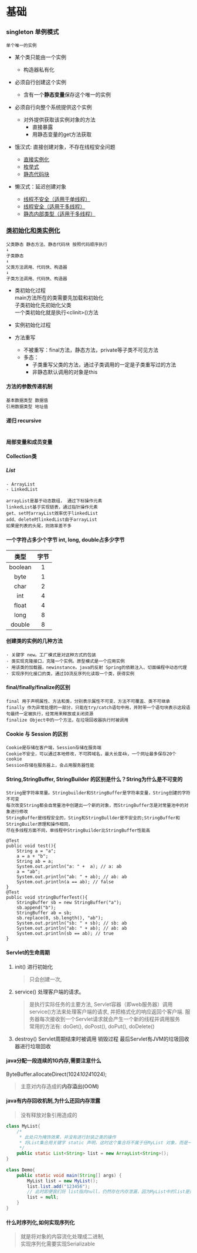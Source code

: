 基础
==
### singleton 单例模式
    单个唯一的实例
+ 某个类只能由一个实例
    * 构造器私有化
+ 必须自行创建这个实例
    * 含有一个**静态变量**保存这个唯一的实例
+ 必须自行向整个系统提供这个实例
    * 对外提供获取该实例对象的方法
        * 直接暴露
        * 用静态变量的get方法获取
    
+ 饿汉式: 直接创建对象，不存在线程安全问题
    + [直接实例化](src/singleton/Singleton1.java)
    + [枚举式](src/singleton/Singleton2.java)
    + [静态代码块](src/singleton/Singleton3.java)
+ 懒汉式：延迟创建对象
    + [线程不安全（适用于单线程）](src/singleton/Singleton4.java)
    + [线程安全（适用于多线程）](src/singleton/Singleton5.java)
    + [静态内部类型（适用于多线程）](src/singleton/Singleton6.java)
### [类初始化和类实例化](src/initAndInstantiate/Son.java)
    父类静态 静态方法、静态代码块 按照代码顺序执行
    ↓
    子类静态
    ↓
    父类方法调用、代码快、构造器
    ↓
    子类方法调用、代码快、构造器        

- 类初始化过程  
    main方法所在的类需要先加载和初始化  
    子类初始化先初始化父类  
    一个类初始化就是执行\<clinit>\()方法
- 实例初始化过程

- 方法重写
    - 不被重写：final方法，静态方法，private等子类不可见方法
    - 多态：  
        - 子类重写父类的方法，通过子类调用的一定是子类重写过的方法
        - 非静态默认调用的对象是this
#### 方法的参数传递机制
    基本数据类型 数据值
    引用数据类型 地址值

#### 递归 recursive
```java

```

#### 局部变量和成员变量

#### Collection类
##### List
    - ArrayList
    - LinkedList

    arrayList是基于动态数组， 通过下标操作元素
    linkedList基于实现链表，通过指针操作元素
    get、set时arrayList效率优于linkedList
    add、delete时linkedList由于arrayList
    如果是列表的头尾，则效率差不多
        
#### 一个字符占多少个字节 int, long, double占多少字节
|  类型  | 字节  |
| :---: | :---: |
|boolean | 1 |
|byte |1|
|char |2|
|int |4|
|float |4|
|long |8|
|double |8|
#### 创建类的实例的几种方法
    · 关键字 new。工厂模式是对这种方式的包装
    · 类实现克隆接口，克隆一个实例。原型模式是一个应用实例
    · 用该类的加载器，newinstance。java的反射 Spring的依赖注入、切面编程中动态代理
    · 实现序列化接口的类，通过IO流反序列化读取一个类，获得实例
#### final/finally/finalize的区别
    final 用于声明属性、方法和类，分别表示属性不可变、方法不可覆盖、类不可继承
    finally 作为异常处理的一部分，只能在try/catch语句中用，并附带一个语句块表示这段语句最终一定被执行，经常用来释放或关闭资源
    finalize Object中的一个方法，在垃圾回收器执行时被调用
#### Cookie 与 Session 的区别
    Cookie是存储在客户端，Session存储在服务端
    Cookie不安全，可以通过本地修改，不可跨域名，最大长度4k，一个网址最多保存20个cookie
    Session存储在服务器上，会占用服务器性能
#### String,StringBuffer, StringBuilder 的区别是什么？String为什么是不可变的
    String是字符串常量。Stringbuilder和StringBuffer是字符串变量，String创建的字符不可变
    每次改变String都会自常量池中创建出一个新的对象，而StringBuffer怎是对常量池中的对象进行修改
    StringBuffer是线程安全的，Sting和StringBullder是不安全的;StringBuffer和StringBuiler原理和操作相同，
    尽在多线程方面不同，单线程中StringBuilder比StringBuffer性能高
```
@Test
public void test(){
    String a = "a";
    a = a + "b";
    String ab = a;
    System.out.println("a: " +  a); // a: ab
    a = "ab";
    System.out.println("ab: " + ab); // ab: ab
    System.out.println(a == ab); // false
}
@Test
public void stringBufferTest(){
    StringBuffer sb = new StringBuffer("a");
    sb.append("b");
    StringBuffer ab = sb;
    sb.replace(0, sb.length(), "ab");
    System.out.println("sb: " + sb); // sb: ab
    System.out.println("ab: " + ab); // ab: ab
    System.out.println(sb == ab); // true
}
```
#### Servlet的生命周期
1. init() 进行初始化
    > 只会创建一次,
2. service() 处理客户端的请求。
    >是执行实际任务的主要方法, Servlet容器（即web服务器）调用service()方法来处理客户端的请求,
    并把格式化的响应返回个客户端. 
    服务器每次接收到一个Servlet请求就会产生一个新的线程并调用服务  
    常用的方法有: doGet(), doPost(), doPut(), doDelete()
3. destroy() Servlet周期结束时被调用 销毁过程
最后Servlet有JVM的垃圾回收器进行垃圾回收
#### java分配一段连续的1G内存,需要注意什么
ByteBuffer.allocateDirect(1024*1024*1024);
> 主意对内存造成的**内存溢出(OOM)**
#### java有内存回收机制,为什么还回内存泄露
>没有释放对象引用造成的
```java
class MyList{
    /* 
     * 此处只为掩饰效果，并没有进行封装之类的操作
     * 将List集合用关键字 static 声明，这时这个集合将不属于任MyList 对象，而是一个类成员变量
     */  
    public static List<String> list = new ArrayList<String>();
}  
  
class Demo{  
    public static void main(String[] args) {  
        MyList list = new MyList();  
        list.list.add("123456");  
        // 此时即便我们将 list指向null，仍然存在内存泄漏，因为MyList中的list是静态的，它属于类所有而不属于任何特定的实例  
        list = null;  
    }  
} 
```
#### 什么时序列化,如何实现序列化
>就是将对象的内容流化处理成二进制,  
实现序列化需要实现Serializable

